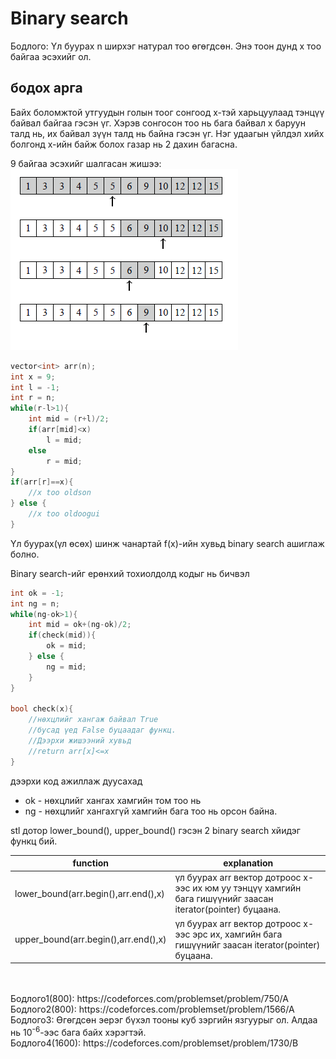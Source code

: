 # Binary search

Бодлого: Үл буурах n ширхэг натурал тоо өгөгдсөн. Энэ тоон дунд x тоо байгаа эсэхийг ол.

## бодох арга
Байх боломжтой утгуудын голын тоог сонгоод x-тэй харьцуулаад тэнцүү байвал байгаа гэсэн үг. Хэрэв сонгосон тоо нь бага байвал x баруун талд нь, их байвал зүүн талд нь байна гэсэн үг. Нэг удаагын үйлдэл хийх болгонд х-ийн байж болох газар нь 2 дахин багасна.

9 байгаа эсэхийг шалгасан жишээ: ![Alt](images/binary_search_image.png)

```cpp
vector<int> arr(n);
int x = 9;
int l = -1;
int r = n;
while(r-l>1){
    int mid = (r+l)/2;
    if(arr[mid]<x)
        l = mid;
    else
        r = mid;
}
if(arr[r]==x){
    //x too oldson
} else {
    //x too oldoogui
}
```

Үл буурах(үл өсөх) шинж чанартай f(x)-ийн хувьд binary search ашиглаж болно.

Binary search-ийг ерөнхий тохиолдолд кодыг нь бичвэл
```cpp
int ok = -1;
int ng = n;
while(ng-ok>1){
    int mid = ok+(ng-ok)/2;
    if(check(mid)){
        ok = mid;
    } else {
        ng = mid;
    }
}

bool check(x){
    //нөхцлийг хангаж байвал True
    //бусад үед False буцаадаг функц.
    //Дээрхи жишээний хувьд
    //return arr[x]<=x
}
```
дээрхи код ажиллаж дуусахад
* ok - нөхцлийг хангах хамгийн том тоо нь
* ng - нөхцлийг хангахгүй хамгийн бага тоо нь 
орсон байна.

stl дотор lower_bound(), upper_bound() гэсэн 2 binary search хйидэг функц бий.

| function | explanation |
|---|---|
|lower_bound(arr.begin(),arr.end(),x)| үл буурах arr вектор дотроос x-ээс их юм уу тэнцүү хамгийн бага гишүүнийг заасан iterator(pointer) буцаана. |
|upper_bound(arr.begin(),arr.end(),x)| үл буурах arr вектор дотроос x-ээс эрс их, хамгийн бага гишүүнийг заасан iterator(pointer) буцаана. |

<br>
<br>
Бодлого1(800): https://codeforces.com/problemset/problem/750/A
<br>
Бодлого2(800): https://codeforces.com/problemset/problem/1566/A
<br>
Бодлого3: Өгөгдсөн эерэг бүхэл тооны куб зэргийн язгуурыг ол. Алдаа нь 10<sup>-6</sup>-ээс бага байх хэрэгтэй.
<br>
Бодлого4(1600): https://codeforces.com/problemset/problem/1730/B



